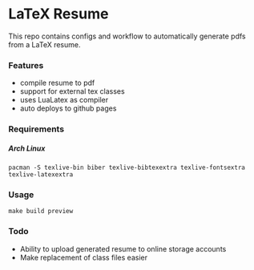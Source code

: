 # LaTeX Resume

This repo contains configs and workflow to automatically generate pdfs from a LaTeX resume.

### Features

- compile resume to pdf
- support for external tex classes
- uses LuaLatex as compiler
- auto deploys to github pages

### Requirements

##### Arch Linux

```shell
pacman -S texlive-bin biber texlive-bibtexextra texlive-fontsextra texlive-latexextra
```

### Usage

```shell
make build preview
```

### Todo

- Ability to upload generated resume to online storage accounts
- Make replacement of class files easier
